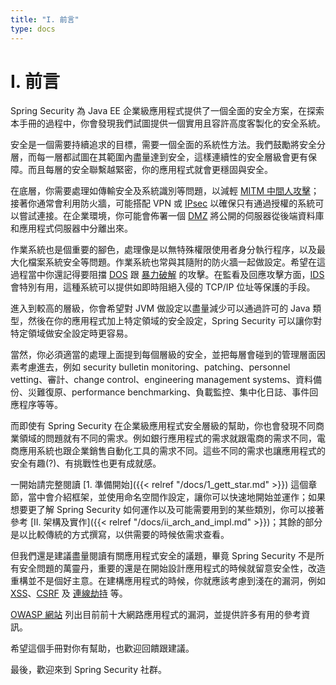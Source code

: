 ```yaml
---
title: "I. 前言"
type: docs
---
```


# I. 前言

Spring Security 為 Java EE 企業級應用程式提供了一個全面的安全方案，在探索本手冊的過程中，你會發現我們試圖提供一個實用且容許高度客製化的安全系統。

安全是一個需要持續追求的目標，需要一個全面的系統性方法。我們鼓勵將安全分層，而每一層都試圖在其範圍內盡量達到安全，這樣連續性的安全層級會更有保障。而且每層的安全聯繫越緊密，你的應用程式就會更穩固與安全。

在底層，你需要處理如傳輸安全及系統識別等問題，以減輕 [MITM 中間人攻擊](https://zh.wikipedia.org/zh-tw/%E4%B8%AD%E9%97%B4%E4%BA%BA%E6%94%BB%E5%87%BB)；接著你通常會利用防火牆，可能搭配 VPN 或 [IPsec](https://zh.wikipedia.org/zh-tw/%E4%B8%AD%E9%97%B4%E4%BA%BA%E6%94%BB%E5%87%BB) 以確保只有通過授權的系統可以嘗試連接。在企業環境，你可能會佈署一個 [DMZ](https://zh.wikipedia.org/wiki/DMZ) 將公開的伺服器從後端資料庫和應用程式伺服器中分離出來。

作業系統也是個重要的腳色，處理像是以無特殊權限使用者身分執行程序，以及最大化檔案系統安全等問題。作業系統也常與其隨附的防火牆一起做設定。希望在這過程當中你還記得要阻擋 [DOS](https://zh.wikipedia.org/wiki/%E9%98%BB%E6%96%B7%E6%9C%8D%E5%8B%99%E6%94%BB%E6%93%8A) 跟 [暴力破解](https://zh.wikipedia.org/wiki/%E6%9A%B4%E5%8A%9B%E7%A0%B4%E8%A7%A3%E6%B3%95) 的攻擊。在監看及回應攻擊方面，[IDS](https://zh.wikipedia.org/wiki/%E5%85%A5%E4%BE%B5%E6%A3%80%E6%B5%8B%E7%B3%BB%E7%BB%9F) 會特別有用，這種系統可以提供如即時阻絕入侵的 TCP/IP 位址等保護的手段。

進入到較高的層級，你會希望對 JVM 做設定以盡量減少可以通過許可的 Java 類型，然後在你的應用程式加上特定領域的安全設定，Spring Security 可以讓你對特定領域做安全設定時更容易。

當然，你必須適當的處理上面提到每個層級的安全，並把每層會碰到的管理層面因素考慮進去，例如 security bulletin monitoring、patching、personnel vetting、審計、change control、engineering management systems、資料備份、災難復原、performance benchmarking、負載監控、集中化日誌、事件回應程序等等。

而即使有 Spring Security 在企業級應用程式安全層級的幫助，你也會發現不同商業領域的問題就有不同的需求。例如銀行應用程式的需求就跟電商的需求不同，電商應用系統也跟企業銷售自動化工具的需求不同。這些不同的需求也讓應用程式的安全有趣(?)、有挑戰性也更有成就感。

一開始請完整閱讀 [1. 準備開始]({{< relref "/docs/1_gett_star.md" >}}) 這個章節，當中會介紹框架，並使用命名空間作設定，讓你可以快速地開始並運作；如果想要更了解 Spring Security 如何運作以及可能需要用到的某些類別，你可以接著參考 [II. 架構及實作]({{< relref "/docs/ii_arch_and_impl.md" >}})；其餘的部分是以比較傳統的方式撰寫，以供需要的時候依需求查看。

但我們還是建議盡量閱讀有關應用程式安全的議題，畢竟 Spring Security 不是所有安全問題的萬靈丹，重要的還是在開始設計應用程式的時候就留意安全性，改造重構並不是個好主意。在建構應用程式的時候，你就應該考慮到淺在的漏洞，例如 [XSS](https://zh.wikipedia.org/wiki/%E8%B7%A8%E7%B6%B2%E7%AB%99%E6%8C%87%E4%BB%A4%E7%A2%BC)、[CSRF](https://zh.wikipedia.org/wiki/%E8%B7%A8%E7%AB%99%E8%AF%B7%E6%B1%82%E4%BC%AA%E9%80%A0) 及 [連線劫持](https://zh.wikipedia.org/wiki/%E4%BC%9A%E8%AF%9D%E5%8A%AB%E6%8C%81) 等。

[OWASP 網站](http://www.owasp.org/) 列出目前前十大網路應用程式的漏洞，並提供許多有用的參考資訊。

希望這個手冊對你有幫助，也歡迎回饋跟建議。

最後，歡迎來到 Spring Security 社群。